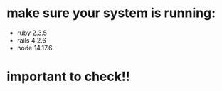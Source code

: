 # make sure your system is running:
- ruby 2.3.5
- rails 4.2.6
- node 14.17.6

# important to check!!